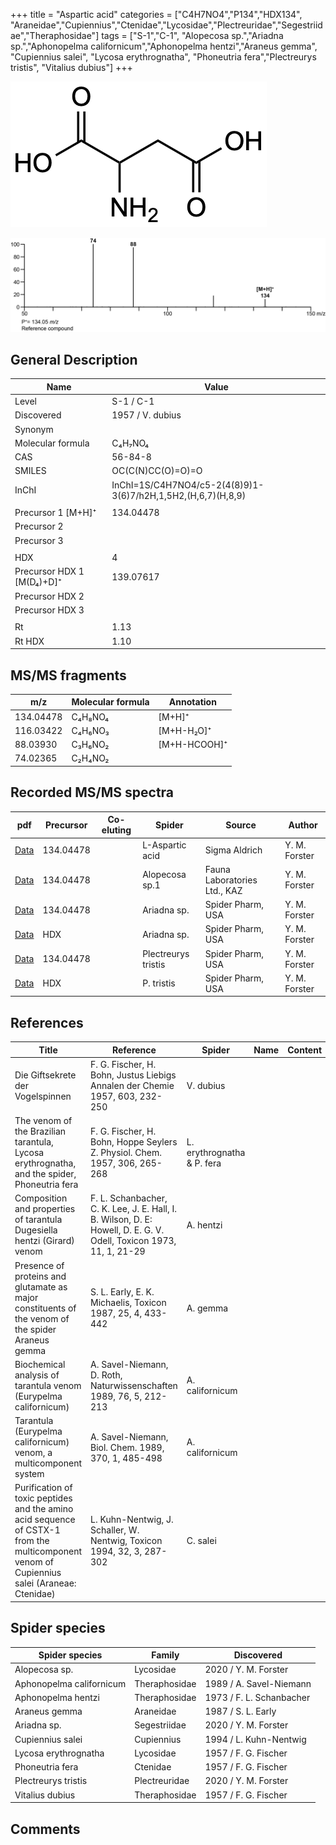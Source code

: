 +++
title = "Aspartic acid"
categories = ["C4H7NO4","P134","HDX134",
"Araneidae","Cupiennius","Ctenidae","Lycosidae","Plectreuridae","Segestriidae","Theraphosidae"]
tags = ["S-1","C-1",
"Alopecosa sp.","Ariadna sp.","Aphonopelma californicum","Aphonopelma hentzi","Araneus gemma",
"Cupiennius salei",
"Lycosa erythrognatha",
"Phoneutria fera","Plectreurys tristis",
"Vitalius dubius"]
+++

![](/img/Aspartic_acid.png)

![](/img_MSMS/134_Aspartic_acid.png)

## General Description

| Name                      | Value            |
|---------------------------|------------------|
| Level                     | S-1 / C-1        |
| Discovered                | 1957 / V. dubius |
| Synonym                   |                  |
| Molecular formula         | C₄H₇NO₄          |
| CAS                       | 56-84-8          |
| SMILES | OC(C(N)CC(O)=O)=O  |
| InChI  | InChI=1S/C4H7NO4/c5-2(4(8)9)1-3(6)7/h2H,1,5H2,(H,6,7)(H,8,9)  |
|                           |                  |
| Precursor 1 [M+H]⁺        | 134.04478        |
| Precursor 2               |                  |
| Precursor 3               |                  |
|                           |                  |
| HDX                       | 4                |
| Precursor HDX 1 [M(D₄)+D]⁺ | 139.07617        |
| Precursor HDX 2           |                  |
| Precursor HDX 3           |                  |
|                           |                  |
| Rt                        | 1.13             |
| Rt HDX                    | 1.10                 |

## MS/MS fragments

| m/z       | Molecular formula | Annotation   |
|-----------|-------------------|--------------|
| 134.04478 | C₄H₈NO₄           | [M+H]⁺       |
| 116.03422 | C₄H₆NO₃           | [M+H-H₂O]⁺   |
| 88.03930  | C₃H₆NO₂           | [M+H-HCOOH]⁺ |
| 74.02365  | C₂H₄NO₂           |              |

## Recorded MS/MS spectra

| pdf                                     | Precursor | Co-eluting | Spider          | Source        | Author        |
|-----------------------------------------|-----------|------------|-----------------|---------------|---------------|
| [Data](/pdf/134_Aspartic_acid_1-13.pdf) | 134.04478 |            | L-Aspartic acid | Sigma Aldrich | Y. M. Forster |
| [Data](/pdf/Alopecosa-sp1/104_Choline_Al-sp1.pdf) | 134.04478 |           | Alopecosa sp.1 | Fauna Laboratories Ltd., KAZ | Y. M. Forster |
| [Data](/pdf/Ariadna-sp/134_Aspartic-acid_Ar-sp.pdf) | 134.04478 |           | Ariadna sp. | Spider Pharm, USA | Y. M. Forster |
| [Data](/pdf/Ariadna-sp/134_Aspartic-acid_Ar-sp_HDX.pdf) | HDX |           | Ariadna sp. | Spider Pharm, USA | Y. M. Forster |
| [Data](/pdf/P-tristis/134_Aspartic-acid_Pt.pdf) | 134.04478  |           | Plectreurys tristis | Spider Pharm, USA | Y. M. Forster |
| [Data](/pdf/P-tristis/134_Aspartic-acid_Pt_HDX.pdf) | HDX  |           | P. tristis | Spider Pharm, USA | Y. M. Forster |

## References

| Title                                                                                                                                      | Reference                                                              | Spider   | Name | Content | Link                                         |
|--------------------------------------------------------------------------------------------------------------------------------------------|------------------------------------------------------------------------|----------|------|---------|----------------------------------------------|
| Die Giftsekrete der Vogelspinnen                                                            | F. G. Fischer, H. Bohn, Justus Liebigs Annalen der Chemie 1957, 603, 232-250                                                            |   V. dubius   |      |         | [Link](https://onlinelibrary.wiley.com/doi/abs/10.1002/jlac.19576030124) |
| The venom of the Brazilian tarantula, Lycosa erythrognatha, and the spider, Phoneutria fera                                                            | F. G. Fischer, H. Bohn, Hoppe Seylers Z. Physiol. Chem. 1957, 306, 265-268                                                            |  L. erythrognatha & P. fera    |      |         | [Link](https://onlinelibrary.wiley.com/doi/abs/10.1002/jlac.19576030124) |
| Composition and properties of tarantula Dugesiella hentzi (Girard) venom                                                            | F. L. Schanbacher, C. K. Lee, J. E. Hall, I. B. Wilson, D. E: Howell, D. E. G. V. Odell, Toxicon 1973, 11, 1, 21-29                                                            | A. hentzi     |      |         | [Link](https://doi.org/10.1016/0041-0101(73)90147-5) |
| Presence of proteins and glutamate as major constituents of the venom of the spider Araneus gemma                                                            | S. L. Early, E. K. Michaelis, Toxicon 1987, 25, 4, 433-442                                                            | A. gemma     |      |         | [Link](https://doi.org/10.1016/0041-0101(87)90077-8) |
| Biochemical analysis of tarantula venom (Eurypelma californicum)                                  | A. Savel-Niemann, D. Roth, Naturwissenschaften 1989, 76, 5, 212-213                                                                                                                                             | A. californicum             |      |         | [Link](https://link.springer.com/article/10.1007/BF00627688) |
| Tarantula (Eurypelma californicum) venom, a multicomponent system                                 | A. Savel-Niemann, Biol. Chem. 1989, 370, 1, 485-498                                                                                                                                                             | A. californicum             |      |         | [Link](https://doi.org/10.1515/bchm3.1989.370.1.485)         |
| Purification of toxic peptides and the amino acid sequence of CSTX-1 from the multicomponent venom of Cupiennius salei (Araneae: Ctenidae) | L. Kuhn-Nentwig, J. Schaller, W. Nentwig, Toxicon 1994, 32, 3, 287-302 | C. salei |      |         | [Link](https://doi.org/10.1016/0041-0101(94)90082-5) |

## Spider species

| Spider species         | Family        | Discovered               |
|------------------------|---------------|--------------------------|
| Alopecosa sp. | Lycosidae | 2020 / Y. M. Forster |
| Aphonopelma californicum | Theraphosidae | 1989 / A. Savel-Niemann  |
| Aphonopelma hentzi     | Theraphosidae | 1973 / F. L. Schanbacher |
| Araneus gemma          | Araneidae     | 1987 / S. L. Early       |
| Ariadna sp. | Segestriidae | 2020 / Y. M. Forster |
| Cupiennius salei       | Cupiennius    | 1994 / L. Kuhn-Nentwig   |
| Lycosa erythrognatha   | Lycosidae     | 1957 / F. G. Fischer     |
| Phoneutria fera        | Ctenidae      | 1957 / F. G. Fischer     |
| Plectreurys tristis | Plectreuridae | 2020 / Y. M. Forster |
| Vitalius dubius        | Theraphosidae | 1957 / F. G. Fischer     |

## Comments